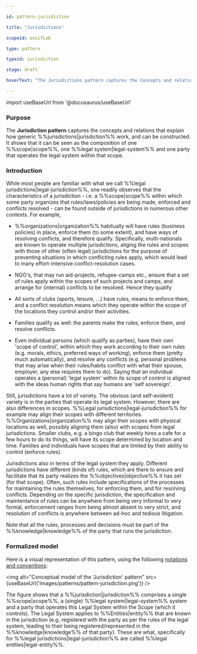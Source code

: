 ```yaml
---

id: pattern-jurisdiction

title: "Jurisdictions"

scopeid: essifLab

type: pattern

typeid: jurisdiction

stage: draft

hoverText: "The Jurisdictions pattern captures the Concepts and relations that explain what a generic Jurisdiction consists of, and relates it to Parties and Legal Entities."

---
```




import useBaseUrl from '@docusaurus/useBaseUrl'



### Purpose

<!-- Concisely describe what can you do with the pattern that is (at least) harder if you didn't have it. -->

The **Jurisdiction pattern** captures the concepts and relations that explain how generic %%jurisdictions|jurisdiction%%  work, and can be constructed. It shows that it can be seen as the composition of one %%scope|scope%%, one %%legal system|legal-system%% and one party that operates the legal system within that scope.



### Introduction

<!-- Gently introduce the pattern, by referring to real-world situations and using colloquial terms, so that when someone has read the text, (s)he knows what it is about, and is ready to delve into the specifics of the pattern. -->

While most people are familiar with what we call %%legal jurisdictions|legal-jurisdiction%%, one readily observes that the characteristics of a jurisdiction - i.e. a %%scope|scope%% within which some party organizes that rules/laws/policies are being made, enforced and conflicts resolved - can be found outside of jurisdictions in numerous other contexts. For example,



- %%organizations|organization%% habitually will have rules (business policies) in place, enforce them (to some extent), and have ways of resolving conflicts, and therefore qualify. Specifically, multi-nationals are known to operate multiple jurisdictions, aliging the rules and scopes with those of other (often legal) jurisdictions for the purpose of preventing situations in which conflicting rules apply, which would lead to many effort-intensive conflict-resolution cases.

- NGO's, that may run aid-projects, refugee-camps etc., ensure that a set of rules apply within the scopes of such projects and camps, and arrange for (internal) conflicts to be resolved. Hence they qualify

- All sorts of clubs (sports, leisure, ...) have rules, means to enforce them, and a conflict resolution means which they operate within the scope of the locations they control and/or their activities. 

- Families qualify as well: the parents make the rules, enforce them, and resolve conflicts.

- Even individual persons (which qualify as parties), have their own 'scope of control', within which they work according to their own rules (e.g. morals, ethics, preferred ways of working), enforce them (pretty much automatically), and resolve any conflicts (e.g. personal problems that may arise when their rules/habits conflict with what their spouse, employer, any else requires them to do). Saying that an individual operates a (personal) 'legal system' within its scope of control is aligned with the ideas human rights that say humans are 'self sovereign'.



Still, jurisdictions have a lot of variety. The obvious (and self-evident) variety is in the parties that operate its legal system. However, there are also differences in scopes. %%Legal jurisdictions|legal-jurisdiction%% for example may align their scopes with different territories. %%Organizations|organization%% may align their scopes with physical locations as well, possibly aligning them (also) with scopes from legal jurisdictions. Smaller clubs, e.g. a bingo club that weekly hires a cafe for a few hours to do its things, will have its scope determined by location and time. Families and individuals have scopes that are limited by their ability to control (enforce rules).



Jurisdictions also in terms of the legal system they apply. Different jurisdictions have different (kinds of) rules, which are there to ensure and facilitate that its party realizes the %%objectives|objective%% it has set (for that scope). Often, such rules include specifications of the processes for maintaining the rules themselves, for enforcing them, and for resolving conflicts. Depending on the specific jurisdiction, the specification and maintentance of rules can be anywhere from being very informal to very formal, enforcement ranges from being almost absent to very strict, and resolution of conflicts is anywhere between ad-hoc and tedious litigation.



Note that all the rules, processes and decisions must be part of the %%knowledge|knowledge%% of the party that runs the jurisdiction.



### Formalized model

Here is a visual representation of this pattern, using the following [notations and conventions](../notations-and-conventions#pattern-diagram-notations):



<img alt="Conceptual model of the 'Jurisdiction' pattern" src={useBaseUrl('images/patterns/pattern-jurisdiction.png')} />



The figure shows that a %%jurisdiction|jurisdiction%% comprises a single %%scope|scope%%, a (single) %%legal system|legal-system%% system and a party that operates this Legal System within the Scope (which it controls). The Legal System applies to %%Entities|entity%% that are known in the jurisdiction (e.g. registered with the party as per the rules of the legal system, leading to their being registered/represented in the %%knowledge|knowledge%% of that party). These are what, specifically for %%legal jurisdictions|legal-jurisdiction%% are called %%legal entities|legal-entity%%.